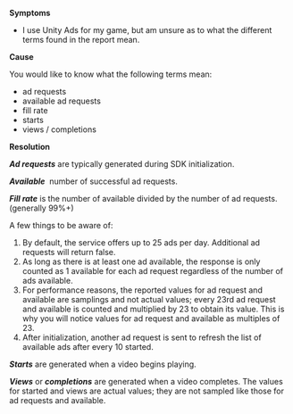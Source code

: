 

**Symptoms**


- I use Unity Ads for my game, but am unsure as to what the different terms found in the report mean.



**Cause**



You would like to know what the following terms mean:


- ad requests
- available ad requests
- fill rate
- starts
- views / completions



**Resolution**



***Ad requests***  are typically generated during SDK initialization.

***Available***  number of successful ad requests.

***Fill rate***  is the number of available divided by the number of ad requests. (generally 99%+)



A few things to be aware of:


1. By default, the service offers  up to 25 ads per day. Additional ad requests will return false.
2. As long as there is at least one ad available, the response is only counted as 1 available for each ad request regardless of the number of ads available.
3. For performance reasons, the reported values for ad request and available are samplings and not actual values; every 23rd ad request and available is counted and multiplied by 23 to obtain its value. This is why you will notice values for ad request and available as multiples of 23.
4. After initialization, another ad request is sent to refresh the list of available ads after every 10 started.



***Starts*** are generated when a video begins playing.

***Views*** or ***completions*** are generated when a video completes. The values for started and views are actual values; they are not sampled like those for ad requests and available.





